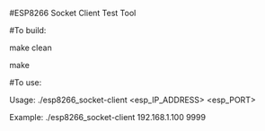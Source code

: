 #ESP8266 Socket Client Test Tool

#To build:

make clean

make

#To use:

Usage: ./esp8266_socket-client <esp_IP_ADDRESS> <esp_PORT>

Example: ./esp8266_socket-client 192.168.1.100 9999
